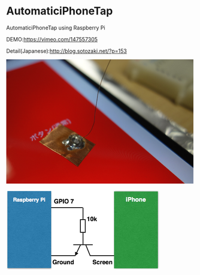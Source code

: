 # AutomaticiPhoneTap
AutomaticiPhoneTap using Raspberry Pi



DEMO:https://vimeo.com/147557305

Detail(Japanese):http://blog.sotozaki.net/?p=153

![Alt text](screen.png "circuit")

![Alt text](kairo.png "circuit")
